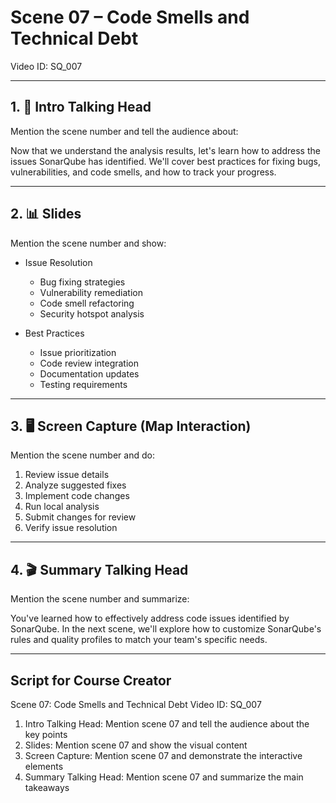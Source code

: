 # Scene 07 – Code Smells and Technical Debt
Video ID: SQ_007

---

## 1. 🎥 Intro Talking Head
Mention the scene number and tell the audience about:

Now that we understand the analysis results, let's learn how to address the issues SonarQube has identified. We'll cover best practices for fixing bugs, vulnerabilities, and code smells, and how to track your progress.

---

## 2. 📊 Slides
Mention the scene number and show:

- Issue Resolution
  - Bug fixing strategies
  - Vulnerability remediation
  - Code smell refactoring
  - Security hotspot analysis

- Best Practices
  - Issue prioritization
  - Code review integration
  - Documentation updates
  - Testing requirements

---

## 3. 🖥️ Screen Capture (Map Interaction)
Mention the scene number and do:

1. Review issue details
2. Analyze suggested fixes
3. Implement code changes
4. Run local analysis
5. Submit changes for review
6. Verify issue resolution

---

## 4. 🎬 Summary Talking Head
Mention the scene number and summarize:

You've learned how to effectively address code issues identified by SonarQube. In the next scene, we'll explore how to customize SonarQube's rules and quality profiles to match your team's specific needs.

---

## Script for Course Creator
Scene 07: Code Smells and Technical Debt
Video ID: SQ_007

1. Intro Talking Head: Mention scene 07 and tell the audience about the key points
2. Slides: Mention scene 07 and show the visual content
3. Screen Capture: Mention scene 07 and demonstrate the interactive elements
4. Summary Talking Head: Mention scene 07 and summarize the main takeaways
